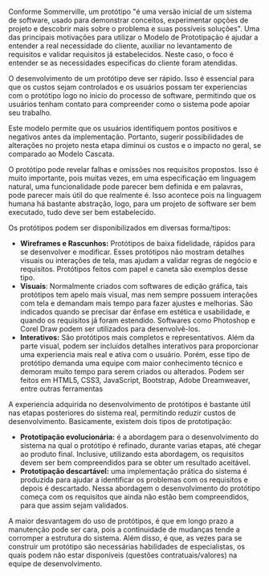 
Conforme Sommerville, um protótipo "é uma versão inicial de um sistema de software, usado para demonstrar conceitos, experimentar opções de projeto e descobrir mais sobre o problema e suas possíveis soluções". Uma das principais motivações para utilizar o Modelo de Prototipação é ajudar a entender a real necessidade do cliente, auxiliar no levantamento de requisitos e validar requisitos já estabelecidos. Neste caso, o foco é entender se as necessidades especificas do cliente foram atendidas.

O desenvolvimento de um protótipo deve ser rápido. Isso é essencial para que os custos sejam controlados e os usuários  possam ter experiencias com o protótipo logo no inicio do processo de software, permitindo que os usuários tenham contato para compreender como o sistema pode apoiar seu trabalho. 

Este modelo permite que os usuários identifiquem pontos positivos e negativos antes da implementação. Portanto, sugerir possibilidades de alterações no projeto nesta etapa diminui os custos e o impacto no geral, se comparado ao Modelo Cascata.

O protótipo pode revelar falhas e omissões nos requisitos propostos. Isso é muito importante, pois muitas vezes, em uma especificação em linguagem natural, uma funcionalidade pode parecer bem definida e em palavras, pode parecer mais útil do que realmente é. Isso acontece pois na linguagem humana há bastante abstração, logo, para um projeto de software ser bem executado, tudo deve ser bem estabelecido.

Os protótipos podem ser disponibilizados em diversas forma/tipos:
 - **Wireframes e Rascunhos:**  Protótipos de baixa fidelidade, rápidos para se desenvolver e modificar. Esses protótipos não mostram detalhes visuais ou interações de tela, mas ajudam a validar regras de negócio e requisitos. Protótipos feitos com papel e caneta são exemplos desse tipo.
- **Visuais**: Normalmente criados com softwares de edição gráfica, tais protótipos tem apelo mais visual, mas nem sempre possuem interações com tela e demandam mais tempo para fazer ajustes e melhorias. São indicados quando se precisar dar ênfase em estética e usabilidade, e quando os requisitos já foram estendido. Softwares como Photoshop e Corel Draw podem ser utilizados para desenvolvê-los.
- **Interativos:** São protótipos mais completos e representativos. Além da parte visual, podem ser incluídos detalhes interativos para proporcionar uma experiencia mais real e ativa com o usuário. Porém, esse tipo de protótipo demanda uma equipe com maior conhecimento técnico e demoram muito tempo para serem criados ou alterados. Podem ser feitos em HTML5, CSS3, JavaScript, Bootstrap, Adobe Dreamweaver, entre outras ferramentas



A experiencia adquirida no desenvolvimento de protótipos é bastante útil nas etapas posteriores  do sistema real, permitindo reduzir custos de desenvolvimento. 
Basicamente, existem dois tipos de prototipação:
 - **Prototipação evolucionária:** é a abordagem para o desenvolvimento do sistema na qual o protótipo é refinado, durante varias etapas, até chegar ao produto final. Inclusive, utilizando esta abordagem, os requisitos devem ser bem compreendidos para se obter um resultado aceitável.
- **Prototipação descartável:** uma implementação prática do sistema é produzida para ajudar a identificar os problemas com os requisitos e depois é descartado. Nessa abordagem o desenvolvimento do protótipo começa com os requisitos que ainda não estão bem compreendidos, para que assim sejam validados.

A maior desvantagem do uso de protótipos, é que em longo prazo a manutenção pode ser cara, pois a continuidade de mudanças tende a corromper a estrutura do sistema. Além disso, é que, as vezes para se construir um protótipo são necessárias habilidades de especialistas, os quais podem não estar disponíveis (questões contratuais/valores) na equipe de desenvolvimento.